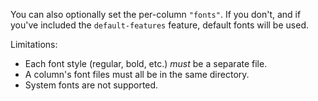 You can also optionally set the per-column `"fonts"`. If you don't, and if you've included the `default-features` feature, default fonts will be used.

Limitations:

- Each font style (regular, bold, etc.) *must* be a separate file.
- A column's font files must all be in the same directory.
- System fonts are not supported.